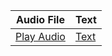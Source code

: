 | Audio File | Text |
|------------|------|
| [Play Audio](https://<username>.github.io/<repository>/audio/audio.mp3) | [Text](text.txt) |
